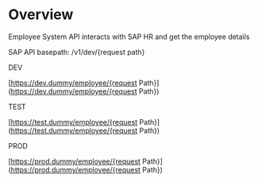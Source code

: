 # Overview

Employee System API interacts with SAP HR and get the employee details

SAP API basepath: /v1/dev/{request path}

DEV

[https://dev.dummy/employee/{request Path}](https://dev.dummy/employee/{request Path})

TEST

[https://test.dummy/employee/{request Path}](https://test.dummy/employee/{request Path})

PROD

[https://prod.dummy/employee/{request Path}](https://prod.dummy/employee/{request Path})

